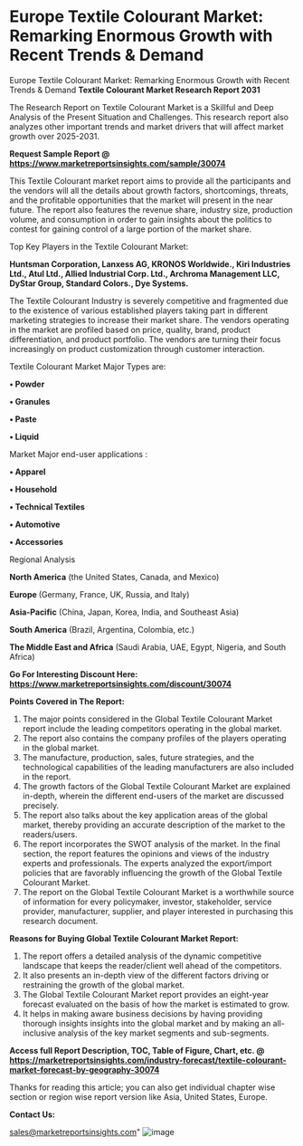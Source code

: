 # Europe Textile Colourant Market: Remarking Enormous Growth with Recent Trends & Demand
 Europe Textile Colourant Market: Remarking Enormous Growth with Recent Trends & Demand
<strong>Textile Colourant Market Research Report 2031</strong>

The Research Report on Textile Colourant Market is a Skillful and Deep Analysis of the Present Situation and Challenges. This research report also analyzes other important trends and market drivers that will affect market growth over 2025-2031.

<strong>Request Sample Report @ <a href=https://www.marketreportsinsights.com/sample/30074>https://www.marketreportsinsights.com/sample/30074</a></strong>

This Textile Colourant market report aims to provide all the participants and the vendors will all the details about growth factors, shortcomings, threats, and the profitable opportunities that the market will present in the near future. The report also features the revenue share, industry size, production volume, and consumption in order to gain insights about the politics to contest for gaining control of a large portion of the market share.

Top Key Players in the Textile Colourant Market:

<strong>Huntsman Corporation, Lanxess AG, KRONOS Worldwide., Kiri Industries Ltd., Atul Ltd., Allied Industrial Corp. Ltd., Archroma Management LLC, DyStar Group, Standard Colors., Dye Systems.</strong>

The Textile Colourant Industry is severely competitive and fragmented due to the existence of various established players taking part in different marketing strategies to increase their market share. The vendors operating in the market are profiled based on price, quality, brand, product differentiation, and product portfolio. The vendors are turning their focus increasingly on product customization through customer interaction.

Textile Colourant Market Major Types are:

<strong>• Powder

• Granules

• Paste

• Liquid</strong>

Market Major end-user applications :

<strong>• Apparel

• Household

• Technical Textiles

• Automotive

• Accessories</strong>

Regional Analysis

</u><strong><b>North America</b></strong> (the United States, Canada, and Mexico)

<strong><b>Europe </b></strong>(Germany, France, UK, Russia, and Italy)

<strong><b>Asia-Pacific</b></strong> (China, Japan, Korea, India, and Southeast Asia)

<strong><b>South America</b></strong> (Brazil, Argentina, Colombia, etc.)

<strong><b>The Middle East and Africa</b></strong> (Saudi Arabia, UAE, Egypt, Nigeria, and South Africa)

<strong>Go For Interesting Discount Here: <a href=https://www.marketreportsinsights.com/discount/30074>https://www.marketreportsinsights.com/discount/30074</a></strong>

<strong>Points Covered in The Report:</strong>
<ol>
  <li>The major points considered in the Global Textile Colourant Market report include the leading competitors operating in the global market.</li>
  <li>The report also contains the company profiles of the players operating in the global market.</li>
  <li>The manufacture, production, sales, future strategies, and the technological capabilities of the leading manufacturers are also included in the report.</li>
  <li>The growth factors of the Global Textile Colourant Market are explained in-depth, wherein the different end-users of the market are discussed precisely.</li>
  <li>The report also talks about the key application areas of the global market, thereby providing an accurate description of the market to the readers/users.</li>
  <li>The report incorporates the SWOT analysis of the market. In the final section, the report features the opinions and views of the industry experts and professionals. The experts analyzed the export/import policies that are favorably influencing the growth of the Global Textile Colourant Market.</li>
  <li>The report on the Global Textile Colourant Market is a worthwhile source of information for every policymaker, investor, stakeholder, service provider, manufacturer, supplier, and player interested in purchasing this research document.</li>
</ol>
<strong>Reasons for Buying Global Textile Colourant Market Report:</strong>

<ol>
  <li>The report offers a detailed analysis of the dynamic competitive landscape that keeps the reader/client well ahead of the competitors.</li>
  <li>It also presents an in-depth view of the different factors driving or restraining the growth of the global market.</li>
  <li>The Global Textile Colourant Market report provides an eight-year forecast evaluated on the basis of how the market is estimated to grow.</li>
  <li>It helps in making aware business decisions by having providing thorough insights insights into the global market and by making an all-inclusive analysis of the key market segments and sub-segments.</li>
</ol>
<strong>Access full Report Description, TOC, Table of Figure, Chart, etc. @ <a href=https://marketreportsinsights.com/industry-forecast/textile-colourant-market-forecast-by-geography-30074>https://marketreportsinsights.com/industry-forecast/textile-colourant-market-forecast-by-geography-30074</a></strong>


Thanks for reading this article; you can also get individual chapter wise section or region wise report version like Asia, United States, Europe.

<strong>Contact Us:</strong>

sales@marketreportsinsights.com"
![image](https://github.com/user-attachments/assets/55229adc-b230-4a74-b44e-7fe0b4c34b49)
